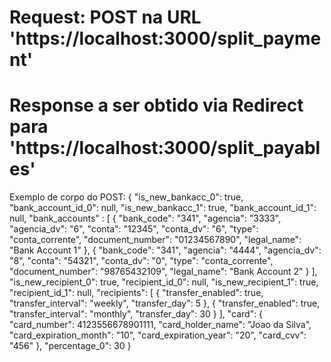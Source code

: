 # Request: POST na URL 'https://localhost:3000/split_payment'
# Response a ser obtido via Redirect para 'https://localhost:3000/split_payables'

Exemplo de corpo do POST:
{
	"is_new_bankacc_0": true,
	"bank_account_id_0": null,
	"is_new_bankacc_1": true,
	"bank_account_id_1": null,
	"bank_accounts" : [
		{
			"bank_code": "341",
		    "agencia": "3333",
		    "agencia_dv": "6",
		    "conta": "12345",
		    "conta_dv": "6",
		    "type": "conta_corrente",
		    "document_number": "01234567890",
		    "legal_name": "Bank Account 1"
		},
		{
			"bank_code": "341",
		    "agencia": "4444",
		    "agencia_dv": "8",
		    "conta": "54321",
		    "conta_dv": "0",
		    "type": "conta_corrente",
		    "document_number": "98765432109",
		    "legal_name": "Bank Account 2"
		}
    ],
    "is_new_recipient_0": true,
    "recipient_id_0": null,
    "is_new_recipient_1": true,
    "recipient_id_1": null,
    "recipients": [
    	{
    		"transfer_enabled": true,
	    	"transfer_interval": "weekly",
	    	"transfer_day": 5
    	},
    	{
    		"transfer_enabled": true,
	    	"transfer_interval": "monthly",
	    	"transfer_day": 30
    	}
	],
	"card": {
		"card_number": 4123556678901111,
	    "card_holder_name": "Joao da Silva",
	    "card_expiration_month": "10",
	    "card_expiration_year": "20",
	    "card_cvv": "456"
	},
	"percentage_0": 30
}

